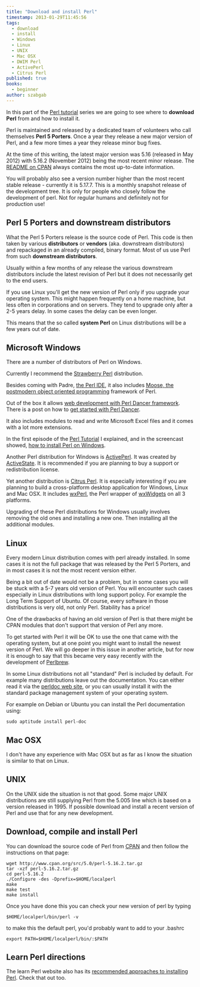 ```yaml
---
title: "Download and install Perl"
timestamp: 2013-01-29T11:45:56
tags:
  - download
  - install
  - Windows
  - Linux
  - UNIX
  - Mac OSX
  - DWIM Perl
  - ActivePerl
  - Citrus Perl
published: true
books:
  - beginner
author: szabgab
---
```



In this part of the [Perl tutorial](/perl-tutorial) series we are going to
see where to **download Perl** from and how to install it.

Perl is maintained and released by a dedicated team of volunteers who call themselves **Perl 5 Porters**.
Once a year they release a new major version of Perl, and a few more times a year they release minor bug fixes.


At the time of this writing, the latest major version was 5.16 (released in May 2012) with 5.16.2 (November 2012)
being the most recent minor release.
The [README on CPAN](http://www.cpan.org/src/README.html) always contains the most up-to-date information.

You will probably also see a version number higher than the most recent stable release - currently it is 5.17.7.
This is a monthly snapshot release of the development tree. It is only for people who closely follow the development of perl.
Not for regular humans and definitely not for production use!

## Perl 5 Porters and downstream distributors

What the Perl 5 Porters release is the source code of Perl.
This code is then taken by various **distributors** or **vendors** (aka. downstream distributors)
and repackaged in an already compiled, binary format.
Most of us use Perl from such **downstream distributors**.

Usually within a few months of any release the various downstream distributors
include the latest revision of Perl but it does not necessarily get to the end users.

If you use Linux you'll get the new version of Perl only if you upgrade your operating system.
This might happen frequently on a home machine, but less often in corporations and
on servers. They tend to upgrade only after a 2-5 years delay. In some cases the delay can be even longer.

This means that the so called **system Perl** on Linux distributions will be a few years out of date.

## Microsoft Windows

There are a number of distributors of Perl on Windows.

Currently I recommend the [Strawberry Perl](http://strawberryperl.com/) distribution.

Besides coming with Padre, [the Perl IDE](http://padre.perlide.org/), it also includes
[Moose, the postmodern object oriented programming](http://moose.perl.org/) framework of Perl.

Out of the box it allows [web development with Perl Dancer framework](http://perldancer.org/).
There is a post on how to
[get started with Perl Dancer](/getting-started-with-perl-dancer).

It also includes modules to read and write Microsoft Excel files and it comes with a lot more extensions.

In the first episode of the [Perl Tutorial](/perl-tutorial) I explained, and in the screencast
showed, [how to install Perl on Windows](/installing-perl-and-getting-started).

Another Perl distribution for Windows is [ActivePerl](http://www.activestate.com/activeperl).
It was created by [ActiveState](http://www.activestate.com/). It is recommended if
you are planning to buy a support or redistribution license.

Yet another distribution is [Citrus Perl](http://www.citrusperl.com/). It is especially interesting
if you are planning to build a cross-platform desktop application for Windows, Linux and Mac OSX. It includes
[wxPerl](http://wxperl.sourceforge.net/), the Perl
wrapper of [wxWidgets](http://www.wxwidgets.org/) on all 3 platforms.

Upgrading of these Perl distributions for Windows usually involves removing the old ones and installing a new one.
Then installing all the additional modules.


## Linux

Every modern Linux distribution comes with perl already installed. In some cases it is not the full package
that was released by the Perl 5 Porters, and in most cases it is not the most recent version either.

Being a bit out of date would not be a problem, but in some cases you will be stuck with a 5-7 years old version of Perl.
You will encounter such cases especially in Linux distributions with long support policy. For example
the Long Term Support of Ubuntu. Of course, every software in those distributions is very old, not only Perl.
Stability has a price!

One of the drawbacks of having an old version of Perl is that there might be CPAN modules
that don't support that version of Perl any more.

To get started with Perl it will be OK to use the one that came with the operating system,
but at one point you might want to install the newest version of Perl. We will go deeper in this
issue in another article, but for now it is enough to say that this became very easy recently with the
development of [Perlbrew](http://www.perlbrew.pl/).

In some Linux distributions not all "standard" Perl is included by default. For example
many distributions leave out the documentation. You can either read it via the
[perldoc web site](http://perldoc.perl.org/), or you can usually install it with
the standard package management system of your operating system.

For example on Debian or Ubuntu you can install the Perl documentation using:

```
sudo aptitude install perl-doc
```

## Mac OSX

I don't have any experience with Mac OSX but as far as I know the situation is
similar to that on Linux.

## UNIX

On the UNIX side the situation is not that good. Some major UNIX distributions are still supplying Perl
from the 5.005 line which is based on a version released in 1995. If possible download and
install a recent version of Perl and use that for any new development.

## Download, compile and install Perl

You can download the source code of Perl from [CPAN](http://www.cpan.org/src/README.html)
and then follow the instructions on that page:

```
wget http://www.cpan.org/src/5.0/perl-5.16.2.tar.gz
tar -xzf perl-5.16.2.tar.gz
cd perl-5.16.2
./Configure -des -Dprefix=$HOME/localperl
make
make test
make install
```

Once you have done this you can check your new version of perl by typing

```
$HOME/localperl/bin/perl -v
```

to make this the default perl, you'd probably want to add to your .bashrc

```
export PATH=$HOME/localperl/bin/:$PATH
```

## Learn Perl directions

The learn Perl website also has its
[recommended approaches to installing Perl](http://learn.perl.org/installing/).
Check that out too.

